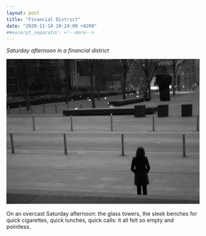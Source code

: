 ```yaml
---
layout: post
title: "Financial District"
date: "2020-11-14 20:24:00 +0200"
##excerpt_separator: <!--more-->
---
```


_Saturday afternoon in a financial district_

![financial district](/assets/images/financial-district-bw.jpeg)

On an overcast Saturday afternoon: the glass towers, the sleek benches for quick cigarettes, quick lunches, quick calls: it all felt so empty and pointless.

